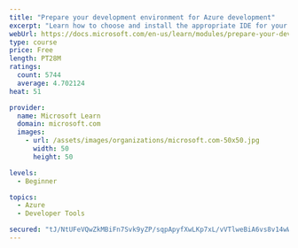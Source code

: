 ```yaml
---
title: "Prepare your development environment for Azure development"
excerpt: "Learn how to choose and install the appropriate IDE for your requirements to help you build, deploy, monitor, and scale cloud-hosted solutions."
webUrl: https://docs.microsoft.com/en-us/learn/modules/prepare-your-dev-environment-for-azure-development/
type: course
price: Free
length: PT28M
ratings:
  count: 5744
  average: 4.702124
heat: 51

provider:
  name: Microsoft Learn
  domain: microsoft.com
  images:
    - url: /assets/images/organizations/microsoft.com-50x50.jpg
      width: 50
      height: 50

levels:
  - Beginner

topics:
  - Azure
  - Developer Tools

secured: "tJ/NtUFeVQwZkMBiFn7Svk9yZP/sqpApyfXwLKp7xL/vVTlweBiA6vs8v14wWSIdZo05wjFpWj5vs/arqWHLMDp3Kox+Wxoz5Y1sJbxPABljbzeo/q4PRY5RmsDscBgB0tJiIhUeDBrXrfXY+dcEnzVqKUGUxvxGvScwWP3iMzNUVWiABhyuzXLppoV+Q0WGuVlT9SIk4fGY0Okzn8Ri7UqyAAbcDCl2LrGF9GpH8WxWElZccs+fKCNtZtCpqB+yv/BE5itFfnambkBzndsUU+l/v2LkjbH4fe0t7C012HuCOVuSXPn+PEUmhtz5gqNflnbWF3kx7Vqa+XnAu8A3PKpIdiRDTp9YV//9rdm8P3X9707/iTcFJLh6gvf1fqGXdAjGAGu6HC72ZI1bSftCx1mXOgwyn8jlnzfKp7SUWCY=;FCTVLg3r1AxS6fxTxKOKqg=="
---
```


